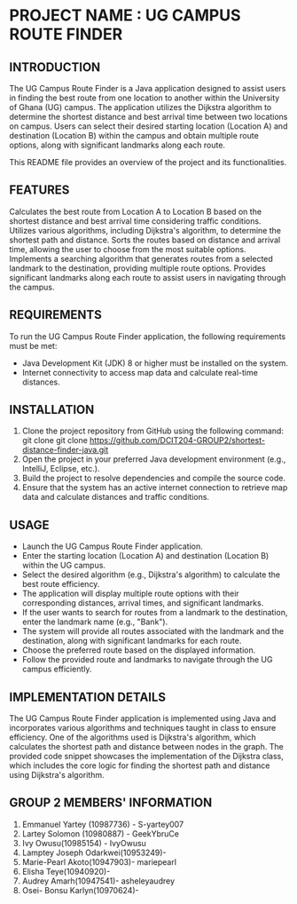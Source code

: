 # PROJECT NAME : UG CAMPUS ROUTE FINDER

## INTRODUCTION

The UG Campus Route Finder is a Java application designed to assist users in finding the best route from 
one location to another within the University of Ghana (UG) campus. The application utilizes the Dijkstra
algorithm to determine the shortest distance and best arrival time between two locations on campus.
Users can select their desired starting location (Location A) and destination (Location B) within the campus 
and obtain multiple route options, along with significant landmarks along each route. 

This README file provides an overview of the project and its functionalities.

## FEATURES

Calculates the best route from Location A to Location B based on the shortest distance and best arrival time 
considering traffic conditions.
Utilizes various algorithms, including Dijkstra's algorithm, to determine the shortest path and distance.
Sorts the routes based on distance and arrival time, allowing the user to choose from the most suitable options.
Implements a searching algorithm that generates routes from a selected landmark to the destination, providing 
multiple route options.
Provides significant landmarks along each route to assist users in navigating through the campus.

## REQUIREMENTS

To run the UG Campus Route Finder application, the following requirements must be met:

* Java Development Kit (JDK) 8 or higher must be installed on the system.
* Internet connectivity to access map data and calculate real-time distances.

## INSTALLATION
1. Clone the project repository from GitHub using the following command:
        git clone git clone https://github.com/DCIT204-GROUP2/shortest-distance-finder-java.git 
2. Open the project in your preferred Java development environment (e.g., IntelliJ, Eclipse, etc.).
3. Build the project to resolve dependencies and compile the source code.
4. Ensure that the system has an active internet connection to retrieve map data and calculate 
distances and traffic conditions.


## USAGE
* Launch the UG Campus Route Finder application.
* Enter the starting location (Location A) and destination (Location B) within the UG campus.
* Select the desired algorithm (e.g., Dijkstra's algorithm) to calculate the best route efficiency.
* The application will display multiple route options with their corresponding distances, arrival times, and 
  significant landmarks.
* If the user wants to search for routes from a landmark to the destination, enter the landmark name (e.g., "Bank").
* The system will provide all routes associated with the landmark and the destination, along with significant 
  landmarks for each route.
* Choose the preferred route based on the displayed information.
* Follow the provided route and landmarks to navigate through the UG campus efficiently.


## IMPLEMENTATION DETAILS

The UG Campus Route Finder application is implemented using Java and incorporates various algorithms and
techniques taught in class to ensure efficiency. One of the algorithms used is Dijkstra's algorithm, which 
calculates the shortest path and distance between nodes in the graph. The provided code snippet showcases the 
implementation of the Dijkstra class, which includes the core logic for finding the shortest path and distance 
using Dijkstra's algorithm.


## GROUP 2 MEMBERS' INFORMATION

1. Emmanuel Yartey (10987736) -             S-yartey007
2. Lartey Solomon (10980887)  -             GeekYbruCe
3. Ivy Owusu(10985154)        -             IvyOwusu
4. Lamptey Joseph Odarkwei(10953249)-       
5. Marie-Pearl Akoto(10947903)-             mariepearl
6. Elisha Teye(10940920)-                   
7. Audrey Amarh(10947541)-                  asheleyaudrey
8. Osei- Bonsu Karlyn(10970624)-            
